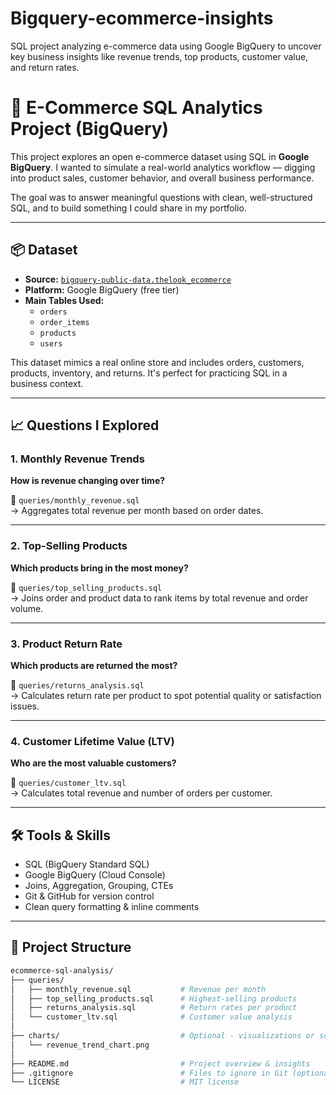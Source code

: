 # Bigquery-ecommerce-insights
SQL project analyzing e-commerce data using Google BigQuery to uncover key business insights like revenue trends, top products, customer value, and return rates.


# 🛒 E-Commerce SQL Analytics Project (BigQuery)

This project explores an open e-commerce dataset using SQL in **Google BigQuery**. I wanted to simulate a real-world analytics workflow — digging into product sales, customer behavior, and overall business performance.

The goal was to answer meaningful questions with clean, well-structured SQL, and to build something I could share in my portfolio.

---

## 📦 Dataset

- **Source:** [`bigquery-public-data.thelook_ecommerce`](https://console.cloud.google.com/marketplace/product/bigquery-public-data/thelook)
- **Platform:** Google BigQuery (free tier)
- **Main Tables Used:**
  - `orders`
  - `order_items`
  - `products`
  - `users`

This dataset mimics a real online store and includes orders, customers, products, inventory, and returns. It's perfect for practicing SQL in a business context.

---

## 📈 Questions I Explored

### 1. Monthly Revenue Trends  
**How is revenue changing over time?**

📄 `queries/monthly_revenue.sql`  
→ Aggregates total revenue per month based on order dates.

---

### 2. Top-Selling Products  
**Which products bring in the most money?**

📄 `queries/top_selling_products.sql`  
→ Joins order and product data to rank items by total revenue and order volume.

---

### 3. Product Return Rate  
**Which products are returned the most?**

📄 `queries/returns_analysis.sql`  
→ Calculates return rate per product to spot potential quality or satisfaction issues.

---

### 4. Customer Lifetime Value (LTV)  
**Who are the most valuable customers?**

📄 `queries/customer_ltv.sql`  
→ Calculates total revenue and number of orders per customer.

---

## 🛠 Tools & Skills

- SQL (BigQuery Standard SQL)
- Google BigQuery (Cloud Console)
- Joins, Aggregation, Grouping, CTEs
- Git & GitHub for version control
- Clean query formatting & inline comments

---

## 📁 Project Structure

```bash
ecommerce-sql-analysis/
├── queries/
│   ├── monthly_revenue.sql           # Revenue per month
│   ├── top_selling_products.sql      # Highest-selling products
│   ├── returns_analysis.sql          # Return rates per product
│   └── customer_ltv.sql              # Customer value analysis
│
├── charts/                           # Optional - visualizations or screenshots
│   └── revenue_trend_chart.png
│
├── README.md                         # Project overview & insights
├── .gitignore                        # Files to ignore in Git (optional)
└── LICENSE                           # MIT license
